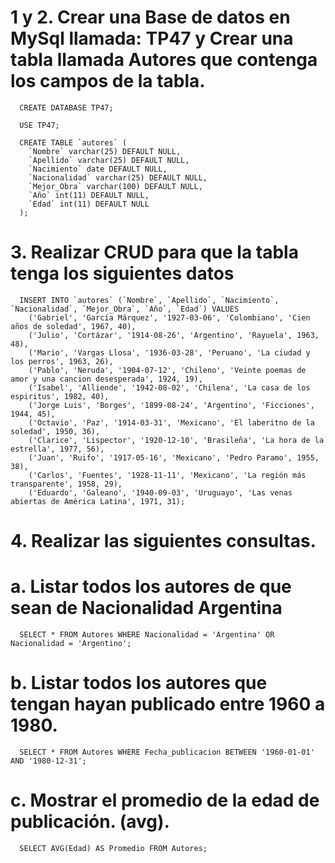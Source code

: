 # 1 y 2. Crear una Base de datos en MySql llamada: TP47 y Crear una tabla llamada Autores que contenga los campos de la tabla.
```
  CREATE DATABASE TP47;
  
  USE TP47;
  
  CREATE TABLE `autores` (
    `Nombre` varchar(25) DEFAULT NULL,
    `Apellido` varchar(25) DEFAULT NULL,
    `Nacimiento` date DEFAULT NULL,
    `Nacionalidad` varchar(25) DEFAULT NULL,
    `Mejor_Obra` varchar(100) DEFAULT NULL,
    `Año` int(11) DEFAULT NULL,
    `Edad` int(11) DEFAULT NULL
  );
```
# 3. Realizar CRUD para que la tabla tenga los siguientes datos
```
  INSERT INTO `autores` (`Nombre`, `Apellido`, `Nacimiento`, `Nacionalidad`, `Mejor_Obra`, `Año`, `Edad`) VALUES
    ('Gabriel', 'García Márquez', '1927-03-06', 'Colombiano', 'Cien años de soledad', 1967, 40),
    ('Julio', 'Cortázar', '1914-08-26', 'Argentino', 'Rayuela', 1963, 48),
    ('Mario', 'Vargas Llosa', '1936-03-28', 'Peruano', 'La ciudad y los perros', 1963, 26),
    ('Pablo', 'Neruda', '1904-07-12', 'Chileno', 'Veinte poemas de amor y una cancion desesperada', 1924, 19),
    ('Isabel', 'Alliende', '1942-08-02', 'Chilena', 'La casa de los espiritus', 1982, 40),
    ('Jorge Luis', 'Borges', '1899-08-24', 'Argentino', 'Ficciones', 1944, 45),
    ('Octavio', 'Paz', '1914-03-31', 'Mexicano', 'El laberitno de la soledad', 1950, 36),
    ('Clarice', 'Lispector', '1920-12-10', 'Brasileña', 'La hora de la estrella', 1977, 56),
    ('Juan', 'Ruifo', '1917-05-16', 'Mexicano', 'Pedro Paramo', 1955, 38),
    ('Carlos', 'Fuentes', '1928-11-11', 'Mexicano', 'La región más transparente', 1958, 29),
    ('Eduardo', 'Galeano', '1940-09-03', 'Uruguayo', 'Las venas abiertas de América Latina', 1971, 31);
```
# 4. Realizar las siguientes consultas.
  # a. Listar todos los autores de que sean de Nacionalidad Argentina
  ```
    SELECT * FROM Autores WHERE Nacionalidad = 'Argentina' OR Nacionalidad = 'Argentino';
  ```
  # b. Listar todos los autores que tengan hayan publicado entre 1960 a 1980.
  ```
    SELECT * FROM Autores WHERE Fecha_publicacion BETWEEN '1960-01-01' AND '1980-12-31';
  ```
  # c. Mostrar el promedio de la edad de publicación. (avg).
  ```
    SELECT AVG(Edad) AS Promedio FROM Autores;
  ```
